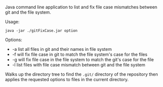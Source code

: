Java command line application to list and fix file case mismatches between git and the file system.

Usage:

    java -jar ./gitFixCase.jar option

Options:
* -a list all files in git and their names in file system
* -f will fix file case in git to match the file system's case for the files
* -g will fix file case in the file system to match the git's case for the file
* -l list files with file case mismatch between git and the file system

Walks up the directory tree to find the `.git/` directory of the repository then applies the
requested options to files in the current directory.


